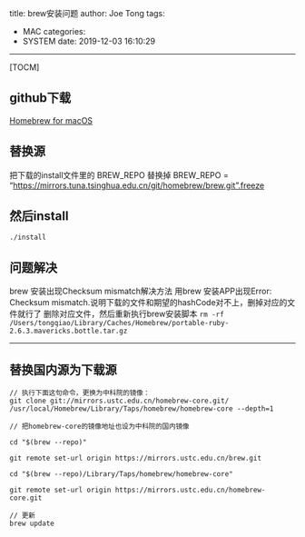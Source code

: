 title: brew安装问题
author: Joe Tong
tags:
  - MAC
categories:  
  - SYSTEM
date: 2019-12-03 16:10:29 
---
[TOCM]


## github下载
[Homebrew for macOS ](https://github.com/Homebrew/brew.git "Homebrew for macOS ")

## 替换源
把下载的install文件里的 BREW_REPO 替换掉
BREW_REPO = “https://mirrors.tuna.tsinghua.edu.cn/git/homebrew/brew.git”.freeze

## 然后install
`./install`

## 问题解决

brew 安装出现Checksum mismatch解决方法
用brew 安装APP出现Error: Checksum mismatch.说明下载的文件和期望的hashCode对不上，删掉对应的文件就行了
删除对应文件，然后重新执行brew安装脚本
`rm -rf  /Users/tongqiao/Library/Caches/Homebrew/portable-ruby-2.6.3.mavericks.bottle.tar.gz`

---


## 替换国内源为下载源
```
// 执行下面这句命令，更换为中科院的镜像：
git clone git://mirrors.ustc.edu.cn/homebrew-core.git/ /usr/local/Homebrew/Library/Taps/homebrew/homebrew-core --depth=1

// 把homebrew-core的镜像地址也设为中科院的国内镜像

cd "$(brew --repo)" 

git remote set-url origin https://mirrors.ustc.edu.cn/brew.git

cd "$(brew --repo)/Library/Taps/homebrew/homebrew-core" 

git remote set-url origin https://mirrors.ustc.edu.cn/homebrew-core.git

// 更新
brew update
```


